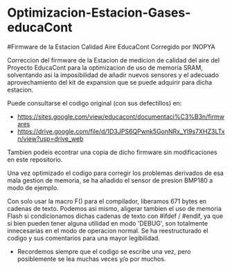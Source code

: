 # Optimizacion-Estacion-Gases-educaCont

#Firmware de la Estacion Calidad Aire EducaCont Corregido por INOPYA

  Correccion del firmware de la Estacion de medicion de calidad del aire  del Proyecto EducaCont 
  para la optimizacion de  uso de memoria SRAM, solventando asi la imposibilidad de añadir nuevos sensores 
  y el adecuado aprovechamiento del kit de expansion que se puede adquirir para dicha estacion.
  
  Puede consultarse el codigo original (con sus defectillos) en:
  * https://sites.google.com/view/educacont/documentaci%C3%B3n/firmwares
  * https://drive.google.com/file/d/1D3JPS6QPwnk5GonNRx_Yl9s7XHZ3LTxn/view?usp=drive_web
  
  Tambien podeis econtrar una copia de dicho firmware sin modificaciones en este repositorio.

  Una vez optimizado el codigo para corregir los problemas derivados de esa mala gestion de memoria, 
  se ha añadido el sensor de presion BMP180 a modo de ejemplo.
  
  Con solo usar la macro F() para el compilador, liberamos 671 bytes en cadenas de texto.
  Podemos asi mismo, aligerar tambien el uso de memoria Flash si condicionamos dichas cadenas de texto con
  #ifdef / #endif, ya que si bien pueden tener alguna utilidad en modo 'DEBUG', 
  son totalmente innecesarias en el modo de operacion normal.
  Se ha reestructurado el codigo y sus comentarios para una mayor legibilidad.
  
  * Recordemos siempre que el codigo se escribe una vez, pero posiblemente se lea muchas veces y/o por muchos.
